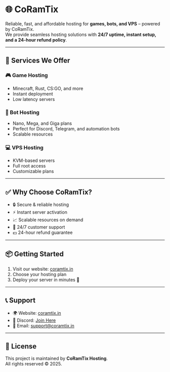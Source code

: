 # 🌐 CoRamTix

Reliable, fast, and affordable hosting for **games, bots, and VPS** – powered by CoRamTix.  
We provide seamless hosting solutions with **24/7 uptime, instant setup, and a 24-hour refund policy**.

---

## 🚀 Services We Offer

### 🎮 Game Hosting
- Minecraft, Rust, CS:GO, and more  
- Instant deployment  
- Low latency servers  

### 🤖 Bot Hosting
- Nano, Mega, and Giga plans  
- Perfect for Discord, Telegram, and automation bots  
- Scalable resources  

### 💻 VPS Hosting
- KVM-based servers  
- Full root access  
- Customizable plans  

---

## ✅ Why Choose CoRamTix?
- 🔒 Secure & reliable hosting  
- ⚡ Instant server activation  
- 📈 Scalable resources on demand  
- 💬 24/7 customer support  
- 💵 24-hour refund guarantee  

---

## 📦 Getting Started
1. Visit our website: [coramtix.in](https://coramtix.in)  
2. Choose your hosting plan  
3. Deploy your server in minutes 🚀  

---

## 📞 Support
- 🌍 Website: [coramtix.in](https://coramtix.in)  
- 💬 Discord: [Join Here](https://coramtix/discord)  
- 📧 Email: support@coramtix.in  

---

## 📜 License
This project is maintained by **CoRamTix Hosting**.  
All rights reserved © 2025.
